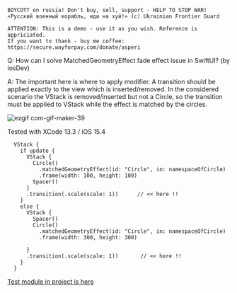 ```
BOYCOTT on russia! Don't buy, sell, support - HELP TO STOP WAR!
«Русский военный корабль, иди на хуй!» (c) Ukrainian Frontier Guard

ATTENTION: This is a demo - use it as you wish. Reference is appriciated.
If you want to thank - buy me coffee: https://secure.wayforpay.com/donate/asperi
```

Q: How can I solve MatchedGeometryEffect fade effect issue in SwiftUI? (by iosDev)

A: The important here is where to apply modifier. A transition should be applied
exactly to the view which is inserted/removed. In the considered scenario the VStack
is removed/inserted but not a Circle, so the transition must be applied to VStack
while the effect is matched by the circles.

![ezgif com-gif-maker-39](https://user-images.githubusercontent.com/62171579/164878755-adf7e086-ba51-4b06-aaf2-ec04ce8d9cb2.gif)

Tested with XCode 13.3 / iOS 15.4

      VStack {
        if update {
          VStack {
            Circle()
              .matchedGeometryEffect(id: "Circle", in: namespaceOfCircle)
              .frame(width: 100, height: 100)
            Spacer()
          }
          .transition(.scale(scale: 1))      // << here !!
        }
        else {
          VStack {
            Spacer()
            Circle()
              .matchedGeometryEffect(id: "Circle", in: namespaceOfCircle)
              .frame(width: 300, height: 300)

          }
          .transition(.scale(scale: 1))       // << here !!
        }
      }

[Test module in project is here](https://github.com/Asperi-Demo/4SwiftUI/blob/master/PlayOn_iOS/PlayOn_iOS/Findings/TestColorFadeEffect.swift)
